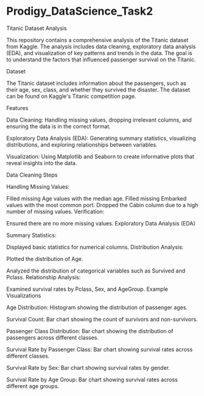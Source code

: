 # Prodigy_DataScience_Task2
Titanic Dataset Analysis

This repository contains a comprehensive analysis of the Titanic dataset from Kaggle. 
The analysis includes data cleaning, exploratory data analysis (EDA), and visualization of key patterns and trends in the data.
The goal is to understand the factors that influenced passenger survival on the Titanic.

Dataset

The Titanic dataset includes information about the
passengers, such as their age,
sex,
class, 
and whether they survived the disaster. 
The dataset can be found on Kaggle's Titanic competition page.

Features

Data Cleaning: Handling missing values, dropping irrelevant columns, and ensuring the data is in the correct format.

Exploratory Data Analysis (EDA): Generating summary statistics, visualizing distributions, and exploring relationships between variables.

Visualization: Using Matplotlib and Seaborn to create informative plots that reveal insights into the data.

Data Cleaning Steps

Handling Missing Values:


Filled missing Age values with the median age.
Filled missing Embarked values with the most common port.
Dropped the Cabin column due to a high number of missing values.
Verification:

Ensured there are no more missing values.
Exploratory Data Analysis (EDA)

Summary Statistics:


Displayed basic statistics for numerical columns.
Distribution Analysis:

Plotted the distribution of Age.

Analyzed the distribution of categorical variables such as Survived and Pclass.
Relationship Analysis:

Examined survival rates by Pclass, Sex, and AgeGroup.
Example Visualizations

Age Distribution: Histogram showing the distribution of passenger ages.

Survival Count: Bar chart showing the count of survivors and non-survivors.

Passenger Class Distribution: Bar chart showing the distribution of passengers across different classes.

Survival Rate by Passenger Class: Bar chart showing survival rates across different classes.

Survival Rate by Sex: Bar chart showing survival rates by gender.

Survival Rate by Age Group: Bar chart showing survival rates across different age groups.
